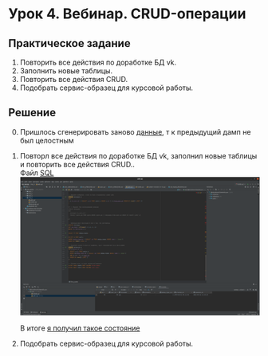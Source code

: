 # Урок 4. Вебинар. CRUD-операции

## Практическое задание

1. Повторить все действия по доработке БД vk.
1. Заполнить новые таблицы.
1. Повторить все действия CRUD.
1. Подобрать сервис-образец для курсовой работы.

## Решение
0. Пришлось сгенерировать заново [данные](fulldb.sql), т к предыдущий дамп не был целостным
1. Повторл все действия по доработке БД vk, заполнил новые таблицы и повторить все действия CRUD..  
   Файл [SQL](edit.sql)
   ![1](1.png)
   
   В итоге [я получил такое состояние](fulldb.sql)
   
1. Подобрать сервис-образец для курсовой работы.
